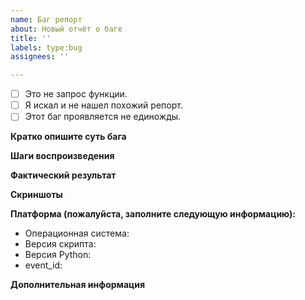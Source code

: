 ```yaml
---
name: Баг репорт
about: Новый отчёт о баге
title: ''
labels: type:bug
assignees: ''

---
```


- [ ] Это не запрос функции.
- [ ] Я искал и не нашел похожий репорт.
- [ ] Этот баг проявляется не единожды.

**Кратко опишите суть бага**
<!-- Краткое описание того, что это за баг. -->

**Шаги воспроизведения**
<!-- 1. Перейдите в '...'
2. Откройте '....'
3. -->

**Фактический результат**
<!-- Краткое описание того, что Вы ожидали. -->

**Скриншоты**
<!-- Если применимо, добавьте скриншоты, чтобы помочь объяснить Вашу проблему. -->

**Платформа (пожалуйста, заполните следующую информацию):**
 - Операционная система: <!-- [e.g. Windows 10 Pro 20H2 x64] -->
 - Версия скрипта: <!-- [e.g. `1.0`] -->
 - Версия Python: <!-- [e.g. `3.9.2`] -->
 - event_id: <!-- [e.g. `fbc6d6987bac659b12691dedced697f2`] -->

**Дополнительная информация**
<!-- Добавьте сюда любую другую информацию, которая может помочь (например текст ошибки). -->
